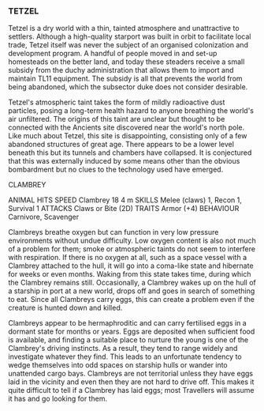 ### TETZEL

Tetzel is a dry world with a thin, tainted atmosphere and unattractive to settlers. Although a high-quality starport was built in orbit to facilitate local trade, Tetzel itself was never the subject of an organised colonization and development program. A handful of people moved in and set-up homesteads on the better land, and today these steaders receive a small subsidy from the duchy administration that allows them to import and maintain TL11 equipment. The subsidy is all that prevents the world from being abandoned, which the subsector duke does not consider desirable.

Tetzel's atmospheric taint takes the form of mildly radioactive dust particles, posing a long-term health hazard to anyone breathing the world's air unfiltered.  The origins of this taint are unclear but thought to be connected with the Ancients site discovered near the world's north pole. Like much about Tetzel, this site is disappointing, consisting only of a few abandoned structures of great age. There appears to be a lower level beneath this but its tunnels and chambers have collapsed. It is conjectured that this was externally induced by some means other than the obvious bombardment but no clues to the technology used have emerged.

CLAMBREY

ANIMAL HITS SPEED Clambrey 18 4 m
SKILLS Melee (claws) 1, Recon 1, Survival 1
ATTACKS Claws or Bite (2D)
TRAITS Armor (+4)
BEHAVIOUR Carnivore, Scavenger

Clambreys breathe oxygen but can function in very low pressure environments without undue difficulty. Low oxygen content is also not much of a problem for them; smoke or atmospheric taints do not seem to interfere with respiration. If there is no oxygen at all, such as a space vessel with a Clambrey attached to the hull, it will go into a coma-like state and hibernate for weeks or even months. Waking from this state takes time, during which the Clambrey remains still. Occasionally, a Clambrey wakes up on the hull of a starship in port at a new world, drops off and goes in search of something to eat. Since all Clambreys carry eggs, this can create a problem even if the creature is hunted down and killed.

Clambreys appear to be hermaphroditic and can carry fertilised eggs in a dormant state for months or years.  Eggs are deposited when sufficient food is available, and finding a suitable place to nurture the young is one of the Clambrey's driving instincts. As a result, they tend to range widely and investigate whatever they find. This leads to an unfortunate tendency to wedge themselves into odd spaces on starship hulls or wander into unattended cargo bays. Clambreys are not territorial unless they have eggs laid in the vicinity and even then they are not hard to drive off. This makes it quite difficult to tell if a Clambrey has laid eggs; most Travellers will assume it has and go looking for them.
